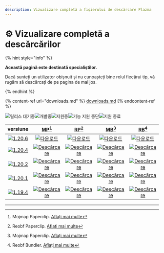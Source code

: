 ```yaml
---
description: Vizualizare completă a fișierului de descărcare Plazma
---
```


# ⚙️ Vizualizare completă a descărcărilor

{% hint style="info" %}

**Această pagină este destinată specialiștilor.**

Dacă sunteți un utilizator obișnuit și nu cunoașteți bine rolul fiecărui tip,
vă rugăm să descărcați de pe pagina de mai jos.

{% endhint %}

{% content-ref url="downloads.md" %}
[downloads.md](downloads.md)
{% endcontent-ref %}

[wtr]: https://badge.plazmamc.org/0/Așteptare%20pentru%20eliberare

![릴리스 대기중][wtr]![개발중](https://badge.plazmamc.org/1/개발중)![지원중](https://badge.plazmamc.org/2/지원중)![기능 지원 중단](https://badge.plazmamc.org/6/기능%20지원%20중단)![지원 종료](https://badge.plazmamc.org/4/지원%20종료)

|                                      versiune                                     |                                [MP](#user-content-fn-1)[^1]                                |                                [RP](#user-content-fn-2)[^2]                                |                                [MB](#user-content-fn-3)[^3]                                |                                [RB](#user-content-fn-4)[^4]                                |
| :-------------------------------------------------------------------------------: | :----------------------------------------------------------------------------------------: | :----------------------------------------------------------------------------------------: | :----------------------------------------------------------------------------------------: | :----------------------------------------------------------------------------------------: |
| [![1.20.6](https://badge.plazmamc.org/2/1.20.6)](https://git.plazmamc.org/1.20.6) |       [![다운로드](https://badge.plazmamc.org/1/다운로드)](https://dl.plazmamc.org/1.20.6/0)       |       [![다운로드](https://badge.plazmamc.org/1/다운로드)](https://dl.plazmamc.org/1.20.6/1)       |       [![다운로드](https://badge.plazmamc.org/1/다운로드)](https://dl.plazmamc.org/1.20.6/2)       |       [![다운로드](https://badge.plazmamc.org/1/다운로드)](https://dl.plazmamc.org/1.20.6/3)       |
| [![1.20.4](https://badge.plazmamc.org/2/1.20.4)](https://git.plazmamc.org/1.20.4) | [![Descărcare](https://badge.plazmamc.org/1/Descărcare)](https://dl.plazmamc.org/1.20.4/0) | [![Descărcare](https://badge.plazmamc.org/1/Descărcare)](https://dl.plazmamc.org/1.20.4/1) | [![Descărcare](https://badge.plazmamc.org/1/Descărcare)](https://dl.plazmamc.org/1.20.4/2) | [![Descărcare](https://badge.plazmamc.org/1/Descărcare)](https://dl.plazmamc.org/1.20.4/3) |
| [![1.20.2](https://badge.plazmamc.org/4/1.20.2)](https://git.plazmamc.org/1.20.2) | [![Descărcare](https://badge.plazmamc.org/1/Descărcare)](https://dl.plazmamc.org/1.20.2/0) | [![Descărcare](https://badge.plazmamc.org/1/Descărcare)](https://dl.plazmamc.org/1.20.2/1) | [![Descărcare](https://badge.plazmamc.org/1/Descărcare)](https://dl.plazmamc.org/1.20.2/2) | [![Descărcare](https://badge.plazmamc.org/1/Descărcare)](https://dl.plazmamc.org/1.20.2/3) |
| [![1.20.1](https://badge.plazmamc.org/4/1.20.1)](https://git.plazmamc.org/1.20.1) | [![Descărcare](https://badge.plazmamc.org/1/Descărcare)](https://dl.plazmamc.org/1.20.1/0) | [![Descărcare](https://badge.plazmamc.org/1/Descărcare)](https://dl.plazmamc.org/1.20.1/1) | [![Descărcare](https://badge.plazmamc.org/1/Descărcare)](https://dl.plazmamc.org/1.20.1/2) | [![Descărcare](https://badge.plazmamc.org/1/Descărcare)](https://dl.plazmamc.org/1.20.1/3) |
| [![1.19.4](https://badge.plazmamc.org/4/1.19.4)](https://git.plazmamc.org/1.19.4) | [![Descărcare](https://badge.plazmamc.org/1/Descărcare)](https://dl.plazmamc.org/1.19.4/0) | [![Descărcare](https://badge.plazmamc.org/1/Descărcare)](https://dl.plazmamc.org/1.19.4/1) | [![Descărcare](https://badge.plazmamc.org/1/Descărcare)](https://dl.plazmamc.org/1.19.4/2) | [![Descărcare](https://badge.plazmamc.org/1/Descărcare)](https://dl.plazmamc.org/1.19.4/3) |

***

[^1]: Mojmap Paperclip. [Aflați mai multe](../administration/getting-started#id-2)

[^2]: Reobf Paperclip. [Aflați mai multe](../administration/getting-started#id-2)

[^3]: Mojmap Paperclip. [Aflați mai multe](../administration/getting-started#id-2)

[^4]: Reobf Bundler. [Aflați mai multe](../administration/getting-started#id-2)
